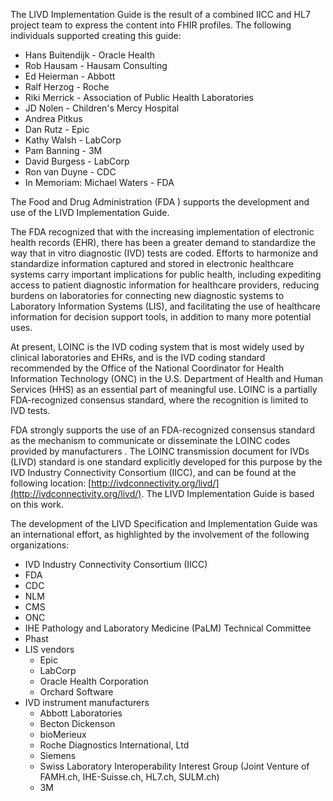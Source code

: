 The LIVD Implementation Guide is the result of a combined IICC and HL7 project team to express the content into FHIR profiles. The following individuals supported creating this guide:

* Hans Buitendijk - Oracle Health
* Rob Hausam - Hausam Consulting
* Ed Heierman - Abbott
* Ralf Herzog - Roche
* Riki Merrick - Association of Public Health Laboratories
* JD Nolen - Children's Mercy Hospital
* Andrea Pitkus
* Dan Rutz - Epic
* Kathy Walsh - LabCorp
* Pam Banning - 3M
* David Burgess - LabCorp
* Ron van Duyne - CDC
* In Memoriam: Michael Waters - FDA

The Food and Drug Administration (FDA ) supports the development and use of the LIVD Implementation Guide.

The FDA recognized that with the increasing implementation of electronic health records (EHR), there has been a greater demand to standardize the way that in vitro diagnostic (IVD) tests are coded. Efforts to harmonize and standardize information captured and stored in electronic healthcare systems carry important implications for public health, including expediting access to patient diagnostic information for healthcare providers, reducing burdens on laboratories for connecting new diagnostic systems to Laboratory Information Systems (LIS), and facilitating the use of healthcare information for decision support tools, in addition to many more potential uses.

At present, LOINC is the IVD coding system that is most widely used by clinical laboratories and EHRs, and is the IVD coding standard recommended by the Office of the National Coordinator for Health Information Technology (ONC) in the U.S. Department of Health and Human Services (HHS) as an essential part of meaningful use. LOINC is a partially FDA-recognized consensus standard, where the recognition is limited to IVD tests.

FDA strongly supports the use of an FDA-recognized consensus standard as the mechanism to communicate or disseminate the LOINC codes provided by manufacturers . The LOINC transmission document for IVDs (LIVD) standard is one standard explicitly developed for this purpose by the IVD Industry Connectivity Consortium (IICC), and can be found at the following location: [http://ivdconnectivity.org/livd/](http://ivdconnectivity.org/livd/). The LIVD Implementation Guide is based on this work.

The development of the LIVD Specification and Implementation Guide was an international effort, as highlighted by the involvement of the following organizations:

* IVD Industry Connectivity Consortium (IICC)
* FDA
* CDC
* NLM
* CMS
* ONC
* IHE Pathology and Laboratory Medicine (PaLM) Technical Committee
* Phast
* LIS vendors
    * Epic
    * LabCorp
    * Oracle Health Corporation
    * Orchard Software
* IVD instrument manufacturers
    * Abbott Laboratories
    * Becton Dickenson
    * bioMerieux
    * Roche Diagnostics International, Ltd
    * Siemens
    * Swiss Laboratory Interoperability Interest Group (Joint Venture of FAMH.ch, IHE-Suisse.ch, HL7.ch, SULM.ch)
    * 3M
